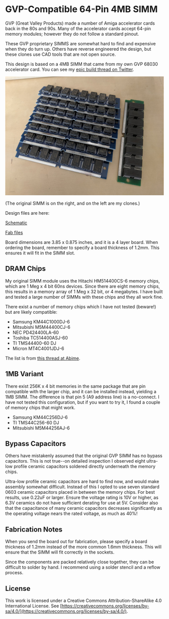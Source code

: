 # GVP-Compatible 64-Pin 4MB SIMM

GVP (Great Valley Products) made a number of Amiga accelerator cards back
in the 80s and 90s. Many of the accelerator cards accept 64-pin
memory modules; however they do not follow a standard pinout.

These GVP proprietary SIMMS are somewhat hard to find and expensive when
they do turn up. Others have reverse engineered the design, but these clones
use CAD tools that are not open source.

This design is based on a 4MB SIMM that came from my own GVP 68030
accelerator card. You can see my [epic build thread on Twitter](https://twitter.com/TubeTimeUS/status/1154195947125002240).

![GVP SIMM photo](images/gvpsimm.jpg)

(The original SIMM is on the right, and on the left are my clones.)

Design files are here:

[Schematic](gvpsimm.pdf)

[Fab files](fab/gvpsimm_rev1.zip)

Board dimensions are 3.85 x 0.875 inches, and it is a 4 layer board. When
ordering the board, remember to specify a board thickness of 1.2mm. This
ensures it will fit in the SIMM slot.

## DRAM Chips

My original SIMM module uses the Hitachi HM514400CS-6 memory chips, which
are 1 Meg x 4 bit 60ns devices. Since there are eight memory chips, this
results in a memory array of 1 Meg x 32 bit, or 4 megabytes. I have built and
tested a large number of SIMMs with these chips and they all work fine.

There exist a number of memory chips which I have not tested (beware!) but are
likely compatible:
* Samsung KM44C1000DJ-6
* Mitsubishi M5M44400CJ-6
* NEC PD424400LA-60
* Toshiba TC514400ASJ-60
* TI TMS44400-60 DJ
* Micron MT4C4001JDJ-6

The list is from [this thread at Abime](http://eab.abime.net/showthread.php?t=86182).

## 1MB Variant

There exist 256K x 4 bit memories in the same package that are pin
compatible with the larger chip, and it can be installed instead,
yielding a 1MB SIMM. The difference is that pin 5 (A9 address line) is a
no-connect. I have not tested this configuration, but if you want to try it, I
found a couple of memory chips that might work.

* Samsung KM44C256DJ-6
* TI TMS44C256-60 DJ
* Mitsubishi M5M44256AJ-6

## Bypass Capacitors

Others have mistakenly assumed that the original GVP SIMM has no bypass
capacitors. This is not true--on detailed inspection I observed eight
ultra-low profile ceramic capacitors soldered directly underneath the
memory chips.

Ultra-low profile ceramic capacitors are hard to find now, and would
make assembly somewhat difficult. Instead of this I opted to use seven
standard 0603 ceramic capacitors placed in between the memory chips.
For best results, use 0.22uF or larger. Ensure the voltage rating is 10V
or higher, as 6.3V ceramics do not have sufficient derating for use at 5V.
Consider also that the capacitance of many ceramic capacitors decreases
significantly as the operating voltage nears the rated voltage, as much as
40%!

## Fabrication Notes

When you send the board out for fabrication, please specify a board
thickness of 1.2mm instead of the more common 1.6mm thickness. This
will ensure that the SIMM will fit correctly in the sockets.

Since the components are packed relatively close together, they can be
difficult to solder by hand. I recommend using a solder stencil and a
reflow process.

## License
This work is licensed under a Creative Commons Attribution-ShareAlike 4.0
International License. See [https://creativecommons.org/licenses/by-sa/4.0/](https://creativecommons.org/licenses/by-sa/4.0/).

